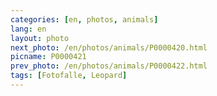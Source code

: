 ```yaml
---
categories: [en, photos, animals]
lang: en
layout: photo
next_photo: /en/photos/animals/P0000420.html
picname: P0000421
prev_photo: /en/photos/animals/P0000422.html
tags: [Fotofalle, Leopard]
---
```

